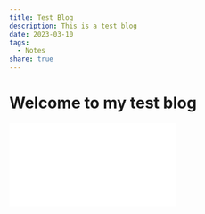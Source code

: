 ```yaml
---
title: Test Blog
description: This is a test blog
date: 2023-03-10
tags:
  - Notes
share: true
---
```

# Welcome to my test blog

![Drawing 2024-03-10 23.43.29.excalidraw](Drawing%202024-03-10%2023.43.29.excalidraw.md)